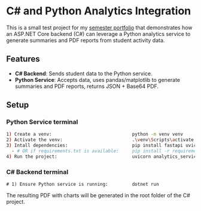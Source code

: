 # C# and Python Analytics Integration

This is a small test project for my [semester portfolio](https://mbarosendal.github.io/Portfolio/) that demonstrates how an ASP.NET Core backend (C#) can leverage a Python analytics service to generate summaries and PDF reports from student activity data.

## Features
- **C# Backend**: Sends student data to the Python service.  
- **Python Service**: Accepts data, uses pandas/matplotlib to generate summaries and PDF reports, returns JSON + Base64 PDF.

## Setup

### Python Service terminal
```bash
1) Create a venv:                              python -m venv venv
2) Activate the venv:                          .\venv\Scripts\activate
3) Intall dependencies:                        pip install fastapi uvicorn pandas matplotlib pydantic
  - # OR if requirements.txt is available:     pip install -r requirements.txt
4) Run the project:                            uvicorn analytics_service:app --reload --port 8000
```

### C# Backend terminal
```
# 1) Ensure Python service is running:         dotnet run
```

The resulting PDF with charts will be generated in the root folder of the C# project.
